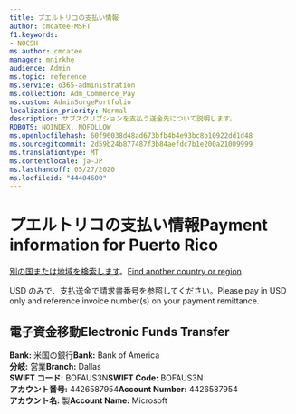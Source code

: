 ```yaml
---
title: プエルトリコの支払い情報
author: cmcatee-MSFT
f1.keywords:
- NOCSH
ms.author: cmcatee
manager: mnirkhe
audience: Admin
ms.topic: reference
ms.service: o365-administration
ms.collection: Adm_Commerce_Pay
ms.custom: AdminSurgePortfolio
localization_priority: Normal
description: サブスクリプションを支払う送金先について説明します。
ROBOTS: NOINDEX, NOFOLLOW
ms.openlocfilehash: 60f96038d48ad673bfb4b4e93bc8b10922dd1d48
ms.sourcegitcommit: 2d59b24b877487f3b84aefdc7b1e200a21009999
ms.translationtype: MT
ms.contentlocale: ja-JP
ms.lasthandoff: 05/27/2020
ms.locfileid: "44404600"
---
```

# <a name="payment-information-for-puerto-rico"></a><span data-ttu-id="dc2de-103">プエルトリコの支払い情報</span><span class="sxs-lookup"><span data-stu-id="dc2de-103">Payment information for Puerto Rico</span></span>

<span data-ttu-id="dc2de-104">[別の国または地域を検索します](../billing-and-payments/pay-for-your-subscription.md)。</span><span class="sxs-lookup"><span data-stu-id="dc2de-104">[Find another country or region](../billing-and-payments/pay-for-your-subscription.md).</span></span>

<span data-ttu-id="dc2de-105">USD のみで、支払送金で請求書番号を参照してください。</span><span class="sxs-lookup"><span data-stu-id="dc2de-105">Please pay in USD only and reference invoice number(s) on your payment remittance.</span></span>

## <a name="electronic-funds-transfer"></a><span data-ttu-id="dc2de-106">電子資金移動</span><span class="sxs-lookup"><span data-stu-id="dc2de-106">Electronic Funds Transfer</span></span>

<span data-ttu-id="dc2de-107">**Bank:** 米国の銀行</span><span class="sxs-lookup"><span data-stu-id="dc2de-107">**Bank:** Bank of America</span></span>  
<span data-ttu-id="dc2de-108">**分岐:** 営業</span><span class="sxs-lookup"><span data-stu-id="dc2de-108">**Branch:** Dallas</span></span>  
<span data-ttu-id="dc2de-109">**SWIFT コード:** BOFAUS3N</span><span class="sxs-lookup"><span data-stu-id="dc2de-109">**SWIFT Code:** BOFAUS3N</span></span>  
<span data-ttu-id="dc2de-110">**アカウント番号:** 4426587954</span><span class="sxs-lookup"><span data-stu-id="dc2de-110">**Account Number:** 4426587954</span></span>  
<span data-ttu-id="dc2de-111">**アカウント名:** 製</span><span class="sxs-lookup"><span data-stu-id="dc2de-111">**Account Name:** Microsoft</span></span>  